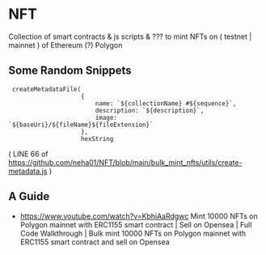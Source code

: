 # NFT

Collection of smart contracts & js scripts & ??? to mint NFTs on ( testnet | mainnet ) of Ethereum (?) Polygon

## Some Random Snippets

```
 createMetadataFile(
                    {
                        name: `${collectionName} #${sequence}`,
                        description: `${description}`,
                        image: `${baseUri}/${fileName}${fileExtension}`
                    },
                    hexString
```

( LINE 66 of https://github.com/neha01/NFT/blob/main/bulk_mint_nfts/utils/create-metadata.js )

## A Guide

* https://www.youtube.com/watch?v=KbhiAaRdgwc Mint 10000 NFTs on Polygon mainnet with ERC1155 smart contract | Sell on Opensea | Full Code Walkthrough | Bulk mint 10000 NFTs on Polygon mainnet with ERC1155 smart contract and sell on Opensea 
